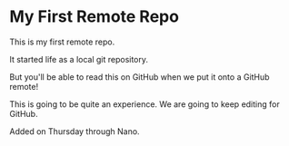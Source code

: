 # My First Remote Repo

This is my first remote repo.

It started life as a local git repository.

But you'll be able to read this on GitHub when we put it onto a GitHub remote!

This is going to be quite an experience. 
We are  going to keep editing for GitHub.

Added on Thursday through Nano.

